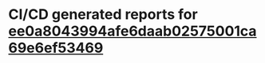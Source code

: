 # CI/CD generated reports for [ee0a8043994afe6daab02575001ca69e6ef53469](https://github.com/hydephp/develop/commit/ee0a8043994afe6daab02575001ca69e6ef53469)
